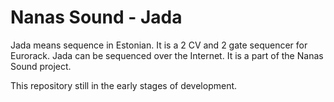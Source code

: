# Nanas Sound - Jada

Jada means sequence in Estonian. It is a 2 CV and 2 gate sequencer for Eurorack. Jada can be sequenced over the Internet. It is a part of the Nanas Sound project.

This repository still in the early stages of development.